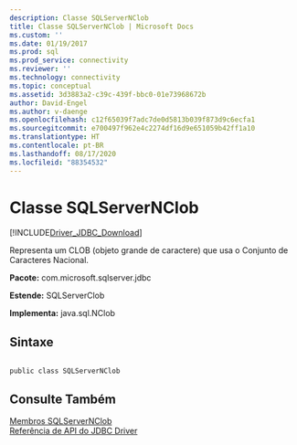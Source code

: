 ```yaml
---
description: Classe SQLServerNClob
title: Classe SQLServerNClob | Microsoft Docs
ms.custom: ''
ms.date: 01/19/2017
ms.prod: sql
ms.prod_service: connectivity
ms.reviewer: ''
ms.technology: connectivity
ms.topic: conceptual
ms.assetid: 3d3883a2-c39c-439f-bbc0-01e73968672b
author: David-Engel
ms.author: v-daenge
ms.openlocfilehash: c12f65039f7adc7de0d5813b039f873d9c6ecfa1
ms.sourcegitcommit: e700497f962e4c2274df16d9e651059b42ff1a10
ms.translationtype: HT
ms.contentlocale: pt-BR
ms.lasthandoff: 08/17/2020
ms.locfileid: "88354532"
---
```

# <a name="sqlservernclob-class"></a>Classe SQLServerNClob
[!INCLUDE[Driver_JDBC_Download](../../../includes/driver_jdbc_download.md)]

  Representa um CLOB (objeto grande de caractere) que usa o Conjunto de Caracteres Nacional.  
  
 **Pacote:** com.microsoft.sqlserver.jdbc  
  
 **Estende:** SQLServerClob  
  
 **Implementa:** java.sql.NClob  
  
## <a name="syntax"></a>Sintaxe  
  
```  
  
public class SQLServerNClob  
```  
  
## <a name="see-also"></a>Consulte Também  
 [Membros SQLServerNClob](../../../connect/jdbc/reference/sqlservernclob-members.md)   
 [Referência de API do JDBC Driver](../../../connect/jdbc/reference/jdbc-driver-api-reference.md)  
  
  
